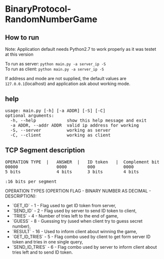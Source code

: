 # BinaryProtocol-RandomNumberGame

## How to run
Note: Application default needs Python2.7 to work properly as it was testet at this version

To run as server: `python main.py -a server_ip -S` <br>
To run as client: `python main.py -a server_ip -S`

If address and mode are not supplied, the default values are `127.0.0.1`(localhost) and application ask about working mode.

## help
<pre>
usage: main.py [-h] [-a ADDR] [-S] [-C]
optional arguments:
  -h, --help            show this help message and exit
  -a ADDR, --addr ADDR  valid ip address for working
  -S, --server          working as server
  -C, --client          working as client
</pre>

## TCP Segment description

<pre>
OPERATION TYPE  |   ANSWER  |   ID token   |  Complement bits
00000               0000        000           0000
5 bits              4 bits      3 bits        4 bits

:16 bits per segment
</pre>

OPERATION TYPES (OPERTION FLAG - BINARY NUMBER AS DECIMAL - DESCRIPTION):
<ul>
    <li>`GET_ID` - 1 - Flag used to get ID token from server,</li>
    <li>`SEND_ID` - 2 - Flag used by server to send ID token to client,</li>
    <li>`TRIES` - 4 - Number of tries left to the end of game,</li>
    <li>`GUESS` - 8 - Guessing try (used when client try to guess secret number),</li>
    <li>`RESULT` - 16 - Used to inform client about winning the game,</li>
    <li>`GET_ID_TRIES` - 5 - Flag combo used by client to get form server ID token and tries in one single query,</li>
    <li>`SEND_ID_TRIES` - 6 - Flag combo used by server to inform client about tries left and to send ID token.</li>
</ul>
